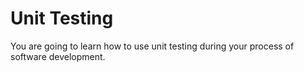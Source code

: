 # Unit Testing

You are going to learn how to use unit testing during your process of software development.
